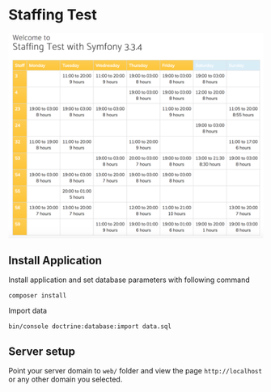 # Staffing Test

![Preview Image](screenshot.png)

## Install Application


Install application and set database parameters with following command

```
composer install
```


Import data

```
bin/console doctrine:database:import data.sql
```


## Server setup

Point your server domain to `web/` folder and view the page `http://localhost` or any other domain you selected.

